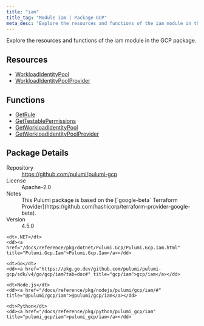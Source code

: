 ```yaml
---
title: "iam"
title_tag: "Module iam | Package GCP"
meta_desc: "Explore the resources and functions of the iam module in the GCP package."
---
```


<!-- WARNING: this file was generated by Pulumi Docs Generator. -->
<!-- Do not edit by hand unless you're certain you know what you are doing! -->

Explore the resources and functions of the iam module in the GCP package.

<h2 id="resources">Resources</h2>
<ul class="api">
    <li><a href="workloadidentitypool" title="WorkloadIdentityPool"><span class="symbol resource"></span>WorkloadIdentityPool</a></li>
    <li><a href="workloadidentitypoolprovider" title="WorkloadIdentityPoolProvider"><span class="symbol resource"></span>WorkloadIdentityPoolProvider</a></li>
</ul>

<h2 id="functions">Functions</h2>
<ul class="api">
    <li><a href="getrule" title="GetRule"><span class="symbol function"></span>GetRule</a></li>
    <li><a href="gettestablepermissions" title="GetTestablePermissions"><span class="symbol function"></span>GetTestablePermissions</a></li>
    <li><a href="getworkloadidentitypool" title="GetWorkloadIdentityPool"><span class="symbol function"></span>GetWorkloadIdentityPool</a></li>
    <li><a href="getworkloadidentitypoolprovider" title="GetWorkloadIdentityPoolProvider"><span class="symbol function"></span>GetWorkloadIdentityPoolProvider</a></li>
</ul>

<h2 id="package-details">Package Details</h2>
<dl class="package-details">
	<dt>Repository</dt>
	<dd><a href="https://github.com/pulumi/pulumi-gcp">https://github.com/pulumi/pulumi-gcp</a></dd>
	<dt>License</dt>
	<dd>Apache-2.0</dd>
	<dt>Notes</dt>
	<dd>This Pulumi package is based on the [`google-beta` Terraform Provider](https://github.com/hashicorp/terraform-provider-google-beta).</dd>
	<dt>Version</dt>
	<dd>4.5.0</dd>
</dl>



<dl class="tabular">

    <dt>.NET</dt>
    <dd><a href="/docs/reference/pkg/dotnet/Pulumi.Gcp/Pulumi.Gcp.Iam.html" title="Pulumi.Gcp.Iam">Pulumi.Gcp.Iam</a></dd>

    <dt>Go</dt>
    <dd><a href="https://pkg.go.dev/github.com/pulumi/pulumi-gcp/sdk/v4/go/gcp/iam?tab=doc#" title="gcp/iam">gcp/iam</a></dd>

    <dt>Node.js</dt>
    <dd><a href="/docs/reference/pkg/nodejs/pulumi/gcp/iam/#" title="@pulumi/gcp/iam">@pulumi/gcp/iam</a></dd>

    <dt>Python</dt>
    <dd><a href="/docs/reference/pkg/python/pulumi_gcp/iam" title="pulumi_gcp/iam">pulumi_gcp/iam</a></dd>

</dl>

